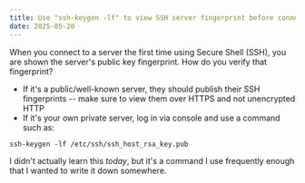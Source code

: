 ```yaml
---
title: Use "ssh-keygen -lf" to view SSH server fingerprint before connecting
date: 2025-05-20
---
```

When you connect to a server the first time using Secure Shell (SSH), you are shown the server's public key fingerprint. How do you verify that fingerprint?

* If it's a public/well-known server, they should publish their SSH fingerprints -- make sure to view them over HTTPS and not unencrypted HTTP
* If it's your own private server, log in via console and use a command such as:

```
ssh-keygen -lf /etc/ssh/ssh_host_rsa_key.pub
```

I didn't actually learn this *today*, but it's a command I use frequently enough that I wanted to write it down somewhere.

